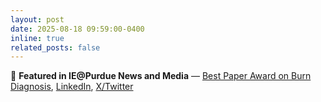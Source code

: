 ```yaml
---
layout: post
date: 2025-08-18 09:59:00-0400
inline: true
related_posts: false
---
```


📰 **Featured in IE@Purdue News and Media** — [Best Paper Award on Burn Diagnosis](https://engineering.purdue.edu/IE/news/2025/postdoc-best-paper),  [LinkedIn](https://www.linkedin.com/posts/purdueie_miua2025-activity-7363308759743426560-JfSY), [X/Twitter](https://x.com/purdue_ie/status/1957543168464834698)
